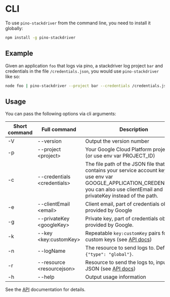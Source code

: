 # CLI

To use `pino-stackdriver` from the command line, you need to install it globally:

```bash
npm install -g pino-stackdriver
```

## Example

Given an application `foo` that logs via pino, a stackdriver log project `bar` and credentials in the file `/credentials.json`, you would use `pino-stackdriver` like so:

```bash
node foo | pino-stackdriver --project bar --credentials /credentials.json
```

## Usage

You can pass the following options via cli arguments:

| Short command | Full command | Description |
| ------------- | ------------ |-------------|
| -V | --version | Output the version number |
| -p | --project &lt;project&gt; | Your Google Cloud Platform project ID (or use env var PROJECT_ID) |
| -c | --credentials &lt;credentials&gt; | The file path of the JSON file that contains your service account key (or use env var GOOGLE_APPLICATION_CREDENTIALS). you can also use clientEmail and privateKey instead of the path. |
| -e | --clientEmail &lt;email&gt; | Client email, part of credentials object provided by Google |
| -g | --privateKey &lt;googleKey&gt; | Private key, part of credentials object provided by Google. |
| -k | --key &lt;key:customKey&gt; | Repeatable `key:customKey` pairs for custom keys (see [API docs](./API.md#keys))
| -n | --logName | The resource to send logs to. Defaults to `{"type": "global"}`.
| -r | --resource &lt;resourcejson&gt; | Resource to send the logs to, input in JSON (see [API docs](./API.md#resource))
| -h | --help | Output usage information |

See the [API](./API.md) documentation for details.
